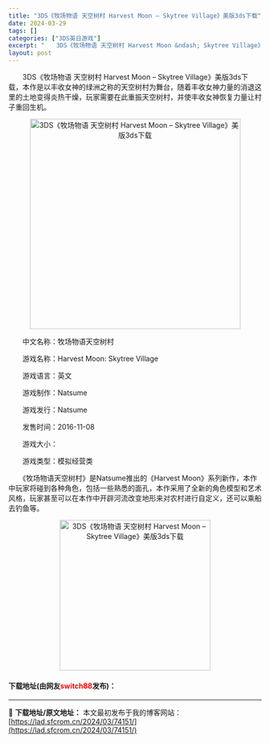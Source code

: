 ```yaml
---
title: "3DS《牧场物语 天空树村 Harvest Moon – Skytree Village》美版3ds下载"
date: 2024-03-29
tags: []
categories: ["3DS英日游戏"]
excerpt: "　　3DS《牧场物语 天空树村 Harvest Moon &ndash; Skytree Village》美版3ds下载，本作是以丰收女神的绿洲之称的天空树村为舞台，随着丰收女神力量的消退这里的土地变得炎热干燥，玩家需要在此重振天空树村，并使丰收女神恢复力量让村子重回生机。 　　中文名称：牧场物语天&hellip;"
layout: post
---
```


 <p>　　3DS《牧场物语 天空树村 Harvest Moon &ndash; Skytree Village》美版3ds下载，本作是以丰收女神的绿洲之称的天空树村为舞台，随着丰收女神力量的消退这里的土地变得炎热干燥，玩家需要在此重振天空树村，并使丰收女神恢复力量让村子重回生机。</p> <p align="center"><img align="" border="0" src="https://lad.sfcrom.cn/wp-content/uploads/2024/03/20240329_660630e8a7764.png" width="419" alt="3DS《牧场物语 天空树村 Harvest Moon – Skytree Village》美版3ds下载" /></p> <p>　　中文名称：牧场物语天空树村</p> <p>　　游戏名称：Harvest Moon: Skytree Village</p> <p>　　游戏语言：英文</p> <p>　　游戏制作：Natsume</p> <p>　　游戏发行：Natsume</p> <p>　　发售时间：2016-11-08</p> <p>　　游戏大小：</p> <p>　　游戏类型：模拟经营类</p> <p>　　《牧场物语天空树村》是Natsume推出的《Harvest Moon》系列新作，本作中玩家将碰到各种角色，包括一些熟悉的面孔，本作采用了全新的角色模型和艺术风格，玩家甚至可以在本作中开辟河流改变地形来对农村进行自定义，还可以乘船去钓鱼等。</p> <p align="center"><img align="" border="0" src="https://lad.sfcrom.cn/wp-content/uploads/2024/03/20240329_660630e920b27.jpg" width="300" alt="3DS《牧场物语 天空树村 Harvest Moon – Skytree Village》美版3ds下载" /></p> <p><h4>下载地址(由网友<font color="red">switch88</font>发布)：</h4></p> 

---
📖 **下载地址/原文地址：** 本文最初发布于我的博客网站：[https://lad.sfcrom.cn/2024/03/74151/](https://lad.sfcrom.cn/2024/03/74151/)
